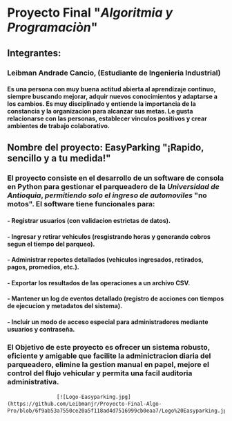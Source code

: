 
# Proyecto Final "*Algoritmia y Programaciòn*"


## Integrantes:
### Leibman Andrade Cancio, (Estudiante de Ingenieria Industrial)
#### Es una persona con muy buena actitud abierta al aprendizaje continuo, siempre buscando mejorar, adquir nuevos conocimientos y adaptarse a los cambios. Es muy disciplinado y entiende la importancia de la constancia y la organizacion para alcanzar sus metas. Le gusta relacionarse con las personas, establecer vinculos positivos y crear ambientes de trabajo colaborativo.




  ## Nombre del proyecto: EasyParking "¡Rapido, sencillo y a tu medida!"
### El proyecto consiste en el desarrollo de un software de consola en Python para gestionar el parqueadero de la *Universidad de Antioquia*, *permitiendo solo el ingreso de automoviles* "no motos". El software tiene funcionales para:
#### - Registrar usuarios (con validacion estrictas de datos).
#### - Ingresar y retirar vehiculos (resgistrando horas y generando cobros segun el tiempo del parqueo).
#### - Administrar reportes detallados (vehiculos ingresados, retirados, pagos, promedios, etc.).
#### - Exportar los resultados de las operaciones a un archivo CSV.
#### - Mantener un log de eventos detallado (registro de acciones con tiempos de ejecucion y metadatos del sistema).
#### - Incluir un modo de acceso especial para administradores mediante usuarios y contraseña.

### El Objetivo de este proyecto es ofrecer un sistema robusto, eficiente y amigable que facilite la adminictracion diaria del parqueadero, elimine la gestion manual en papel, mejore el control del flujo vehicular y permita una facil auditoria administrativa.

                    [![Logo-Easyparking.jpg](https://github.com/Leibmanjr/Proyecto-Final-Algo-Pro/blob/6f9ab53a7550ce20a5f118ad4d7516999cb0eaa7/Logo%20Easyparking.jpg)
                                               
         

                                                      
